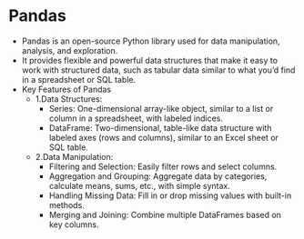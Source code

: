 # Pandas
- Pandas is an open-source Python library used for data manipulation, analysis, and exploration.
- It provides flexible and powerful data structures that make it easy to work with structured data, such as tabular data similar to what you’d find in a spreadsheet or SQL table.
- Key Features of Pandas
    - 1.Data Structures:
        - Series: One-dimensional array-like object, similar to a list or column in a spreadsheet, with labeled indices.
        - DataFrame: Two-dimensional, table-like data structure with labeled axes (rows and columns), similar to an Excel sheet or SQL table.
    - 2.Data Manipulation:
        - Filtering and Selection: Easily filter rows and select columns.
        - Aggregation and Grouping: Aggregate data by categories, calculate means, sums, etc., with simple syntax.
        - Handling Missing Data: Fill in or drop missing values with built-in methods.
        - Merging and Joining: Combine multiple DataFrames based on key columns.
      
